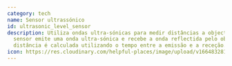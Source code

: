 ```yaml
---
category: tech
name: Sensor ultrassónico
id: ultrasonic_level_sensor
description: Utiliza ondas ultra-sónicas para medir distâncias a objectos. O
  sensor emite uma onda ultra-sónica e recebe a onda reflectida pelo objeto. A
  distância é calculada utilizando o tempo entre a emissão e a receção.
icon: https://res.cloudinary.com/helpful-places/image/upload/v1664832813/dtpr-icons/tech/light_aj0xol.svg
---
```

